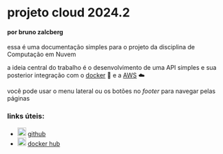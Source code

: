 # projeto cloud 2024.2

#### por bruno zalcberg

essa é uma documentação simples para o projeto da disciplina de Computação em Nuvem

a ideia central do trabalho é o desenvolvimento de uma API simples e sua posterior integração com o [docker](https://www.docker.com/) 🐳 e a [AWS](https://aws.amazon.com/) ☁️

você pode usar o menu lateral ou os botões no *footer* para navegar pelas páginas

### links úteis:
- <img src="https://cdn.jsdelivr.net/npm/simple-icons@v7/icons/github.svg" width="20" height="20"/> <a href="https://github.com/brunozalc/projeto-cloud" target="_blank">github</a>
- <img src="https://cdn.jsdelivr.net/npm/simple-icons@v7/icons/docker.svg" width="20" height="20"/> <a href="https://hub.docker.com/r/brunozalc/apicloud" target="_blank">docker hub</a>
